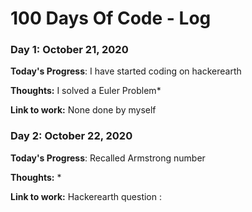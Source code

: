 # 100 Days Of Code - Log



### Day 1: October 21, 2020

**Today's Progress**: I have started coding on hackerearth

**Thoughts:** I solved a Euler Problem* 

**Link to work:** None done by myself



### Day 2: October 22, 2020

**Today's Progress**: Recalled Armstrong number

**Thoughts:** * 

**Link to work:** Hackerearth question :  

